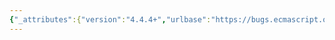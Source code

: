 ```yaml
---
{"_attributes":{"version":"4.4.4+","urlbase":"https://bugs.ecmascript.org/","maintainer":"dherman@mozilla.com"},"bug":{"bug_id":2556,"creation_ts":"2014-02-18 10:41:00 -0800","short_desc":"25.4.1.1 PromiseCapability Records: Typo 'a promise objects' -> 'a promise object'","delta_ts":"2014-04-18 09:16:50 -0700","product":"Draft for 6th Edition","component":"editorial issue","version":"Rev 22: January 20, 2014 Draft","rep_platform":"All","op_sys":"All","bug_status":"RESOLVED","resolution":"FIXED","priority":"Normal","bug_severity":"trivial","everconfirmed":true,"reporter":{"uid":"b.swierczynski","name":"Bartek Swierczynski"},"assigned_to":{"uid":"allen","name":"Allen Wirfs-Brock"},"long_desc":{"commentid":7368,"comment_count":0,"who":{"uid":"b.swierczynski","name":"Bartek Swierczynski"},"bug_when":"2014-02-18 10:41:28 -0800","thetext":"25.4.1.1 PromiseCapability Records\nThe spec says:\n\n'A PromiseCapability is a Record value used to encapsulate a promise objects along with the functions that capable of resolving or rejecting that promise object.'\n\nFix:\n'a promise objects' -> 'a promise object'"}}}
---
```

